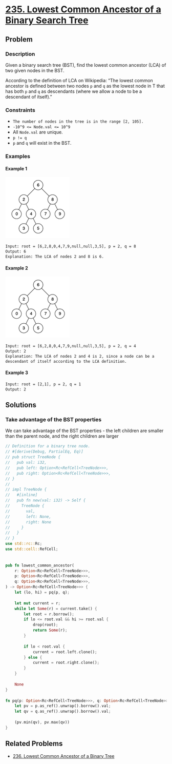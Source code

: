# [235. Lowest Common Ancestor of a Binary Search Tree](https://leetcode.com/problems/lowest-common-ancestor-of-a-binary-search-tree/)

## Problem

### Description

Given a binary search tree (BST), find the lowest common ancestor (LCA) of two
given nodes in the BST.

According to the definition of LCA on Wikipedia: “The lowest common ancestor is
defined between two nodes `p` and `q` as the lowest node in T that has both `p`
and `q` as descendants (where we allow a node to be a descendant of itself).”

### Constraints

* `The number of nodes in the tree is in the range [2, 105].`
* `-10^9 <= Node.val <= 10^9`
* All `Node.val` are unique.
* `p != q`
* `p` and `q` will exist in the BST.

### Examples

#### Example 1

![image](resources/235/ex1.png)

```text
Input: root = [6,2,8,0,4,7,9,null,null,3,5], p = 2, q = 8
Output: 6
Explanation: The LCA of nodes 2 and 8 is 6.
```

#### Example 2

![image](resources/235/ex2.png)

```text
Input: root = [6,2,8,0,4,7,9,null,null,3,5], p = 2, q = 4
Output: 2
Explanation: The LCA of nodes 2 and 4 is 2, since a node can be a descendant of itself according to the LCA definition.
```

#### Example 3

```text
Input: root = [2,1], p = 2, q = 1
Output: 2
```

## Solutions

### Take advantage of the BST properties

We can take advantage of the BST properties - the left children are smaller than
the parent node, and the right children are larger

```rust
// Definition for a binary tree node.
// #[derive(Debug, PartialEq, Eq)]
// pub struct TreeNode {
//   pub val: i32,
//   pub left: Option<Rc<RefCell<TreeNode>>>,
//   pub right: Option<Rc<RefCell<TreeNode>>>,
// }
// 
// impl TreeNode {
//   #[inline]
//   pub fn new(val: i32) -> Self {
//     TreeNode {
//       val,
//       left: None,
//       right: None
//     }
//   }
// }
use std::rc::Rc;
use std::cell::RefCell;


pub fn lowest_common_ancestor(
    r: Option<Rc<RefCell<TreeNode>>>,
    p: Option<Rc<RefCell<TreeNode>>>,
    q: Option<Rc<RefCell<TreeNode>>>,
) -> Option<Rc<RefCell<TreeNode>>> {
    let (lo, hi) = pq(p, q);

    let mut current = r;
    while let Some(r) = current.take() {
        let root = r.borrow();
        if lo <= root.val && hi >= root.val {
            drop(root);
            return Some(r);
        }

        if lo < root.val {
            current = root.left.clone();
        } else {
            current = root.right.clone();
        }
    }

    None
}

fn pq(p: Option<Rc<RefCell<TreeNode>>>, q: Option<Rc<RefCell<TreeNode>>>) -> (i32, i32) {
    let pv = p.as_ref().unwrap().borrow().val;
    let qv = q.as_ref().unwrap().borrow().val;

    (pv.min(qv), pv.max(qv))
}
```

## Related Problems

* [236. Lowest Common Ancestor of a Binary Tree](236%20-%20Lowest%20Common%20Ancestor%20of%20a%20Binary%20Tree.md)
